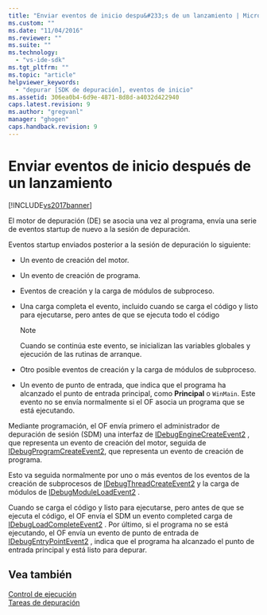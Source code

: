 ```yaml
---
title: "Enviar eventos de inicio despu&#233;s de un lanzamiento | Microsoft Docs"
ms.custom: ""
ms.date: "11/04/2016"
ms.reviewer: ""
ms.suite: ""
ms.technology: 
  - "vs-ide-sdk"
ms.tgt_pltfrm: ""
ms.topic: "article"
helpviewer_keywords: 
  - "depurar [SDK de depuración], eventos de inicio"
ms.assetid: 306ea0b4-6d9e-4871-8d8d-a4032d422940
caps.latest.revision: 9
ms.author: "gregvanl"
manager: "ghogen"
caps.handback.revision: 9
---
```

# Enviar eventos de inicio despu&#233;s de un lanzamiento
[!INCLUDE[vs2017banner](../../code-quality/includes/vs2017banner.md)]

El motor de depuración \(DE\) se asocia una vez al programa, envía una serie de eventos startup de nuevo a la sesión de depuración.  
  
 Eventos startup enviados posterior a la sesión de depuración lo siguiente:  
  
-   Un evento de creación del motor.  
  
-   Un evento de creación de programa.  
  
-   Eventos de creación y la carga de módulos de subproceso.  
  
-   Una carga completa el evento, incluido cuando se carga el código y listo para ejecutarse, pero antes de que se ejecuta todo el código  
  
    > [!NOTE]
    >  Cuando se continúa este evento, se inicializan las variables globales y ejecución de las rutinas de arranque.  
  
-   Otro posible eventos de creación y la carga de módulos de subproceso.  
  
-   Un evento de punto de entrada, que indica que el programa ha alcanzado el punto de entrada principal, como **Principal** o `WinMain`.  Este evento no se envía normalmente si el OF asocia un programa que se está ejecutando.  
  
 Mediante programación, el OF envía primero el administrador de depuración de sesión \(SDM\) una interfaz de [IDebugEngineCreateEvent2](../../extensibility/debugger/reference/idebugenginecreateevent2.md) , que representa un evento de creación del motor, seguida de [IDebugProgramCreateEvent2](../../extensibility/debugger/reference/idebugprogramcreateevent2.md), que representa un evento de creación de programa.  
  
 Esto va seguida normalmente por uno o más eventos de los eventos de la creación de subprocesos de [IDebugThreadCreateEvent2](../../extensibility/debugger/reference/idebugthreadcreateevent2.md) y la carga de módulos de [IDebugModuleLoadEvent2](../../extensibility/debugger/reference/idebugmoduleloadevent2.md) .  
  
 Cuando se carga el código y listo para ejecutarse, pero antes de que se ejecuta el código, el OF envía el SDM un evento completed carga de [IDebugLoadCompleteEvent2](../../extensibility/debugger/reference/idebugloadcompleteevent2.md) .  Por último, si el programa no se está ejecutando, el OF envía un evento de punto de entrada de [IDebugEntryPointEvent2](../../extensibility/debugger/reference/idebugentrypointevent2.md) , indica que el programa ha alcanzado el punto de entrada principal y está listo para depurar.  
  
## Vea también  
 [Control de ejecución](../../extensibility/debugger/control-of-execution.md)   
 [Tareas de depuración](../../extensibility/debugger/debugging-tasks.md)